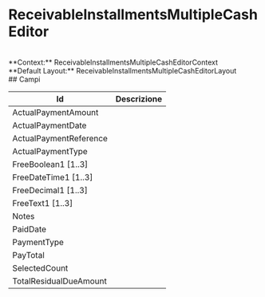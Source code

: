 
# ReceivableInstallmentsMultipleCashEditor

<br/>
**Context:** ReceivableInstallmentsMultipleCashEditorContext
<br/>
**Default Layout:** ReceivableInstallmentsMultipleCashEditorLayout



<br/>
## Campi

| Id | Descrizione | 
| --- | --- | 
| ActualPaymentAmount |  | 
| ActualPaymentDate |  | 
| ActualPaymentReference |  | 
| ActualPaymentType |  | 
| FreeBoolean1 [1..3] |  | 
| FreeDateTime1 [1..3] |  | 
| FreeDecimal1 [1..3] |  | 
| FreeText1 [1..3] |  | 
| Notes |  | 
| PaidDate |  | 
| PaymentType |  | 
| PayTotal |  | 
| SelectedCount |  | 
| TotalResidualDueAmount |  | 

